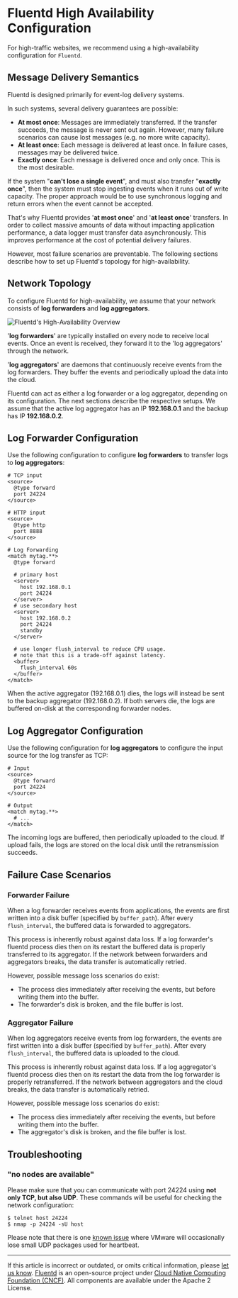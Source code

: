 # Fluentd High Availability Configuration

For high-traffic websites, we recommend using a high-availability configuration
for `Fluentd`.


## Message Delivery Semantics

Fluentd is designed primarily for event-log delivery systems.

In such systems, several delivery guarantees are possible:

-   **At most once**: Messages are immediately transferred. If the
    transfer succeeds, the message is never sent out again. However,
    many failure scenarios can cause lost messages (e.g. no more write
    capacity).
-   **At least once**: Each message is delivered at least once. In failure
    cases, messages may be delivered twice.
-   **Exactly once**: Each message is delivered once and only once. This
    is the most desirable.

If the system "**can't lose a single event**", and must also transfer
"**exactly once**", then the system must stop ingesting events when it
runs out of write capacity. The proper approach would be to use
synchronous logging and return errors when the event cannot be accepted.

That's why Fluentd provides '**at most once**' and '**at least once**'
transfers. In order to collect massive amounts of data without
impacting application performance, a data logger must transfer data
asynchronously. This improves performance at the cost of potential
delivery failures.

However, most failure scenarios are preventable. The following sections
describe how to set up Fluentd's topology for high-availability.


## Network Topology

To configure Fluentd for high-availability, we assume that your network
consists of **log forwarders** and **log aggregators**.

![Fluentd's High-Availability Overview](/images/fluentd_ha.png)

'**log forwarders**' are typically installed on every node to receive
local events. Once an event is received, they forward it to the 'log
aggregators' through the network.

'**log aggregators**' are daemons that continuously receive events from
the log forwarders. They buffer the events and periodically upload the
data into the cloud.

Fluentd can act as either a log forwarder or a log aggregator, depending
on its configuration. The next sections describe the respective setups.
We assume that the active log aggregator has an IP **192.168.0.1** and
the backup has IP **192.168.0.2**.


## Log Forwarder Configuration

Use the following configuration to configure **log forwarders** to transfer logs
to **log aggregators**:

```
# TCP input
<source>
  @type forward
  port 24224
</source>

# HTTP input
<source>
  @type http
  port 8888
</source>

# Log Forwarding
<match mytag.**>
  @type forward

  # primary host
  <server>
    host 192.168.0.1
    port 24224
  </server>
  # use secondary host
  <server>
    host 192.168.0.2
    port 24224
    standby
  </server>

  # use longer flush_interval to reduce CPU usage.
  # note that this is a trade-off against latency.
  <buffer>
    flush_interval 60s
  </buffer>
</match>
```

When the active aggregator (192.168.0.1) dies, the logs will instead be
sent to the backup aggregator (192.168.0.2). If both servers die, the
logs are buffered on-disk at the corresponding forwarder nodes.


## Log Aggregator Configuration

Use the following configuration for **log aggregators** to configure the input
source for the log transfer as TCP:

```
# Input
<source>
  @type forward
  port 24224
</source>

# Output
<match mytag.**>
  # ...
</match>
```

The incoming logs are buffered, then periodically uploaded to the
cloud. If upload fails, the logs are stored on the local disk until the
retransmission succeeds.


## Failure Case Scenarios


### Forwarder Failure

When a log forwarder receives events from applications, the events are
first written into a disk buffer (specified by `buffer_path`). After
every `flush_interval`, the buffered data is forwarded to aggregators.

This process is inherently robust against data loss. If a log forwarder's
fluentd process dies then on its restart the buffered data is properly
transferred to its aggregator. If the network between forwarders and aggregators
breaks, the data transfer is automatically retried.

However, possible message loss scenarios do exist:

-   The process dies immediately after receiving the events, but before
    writing them into the buffer.
-   The forwarder's disk is broken, and the file buffer is lost.


### Aggregator Failure

When log aggregators receive events from log forwarders, the events are
first written into a disk buffer (specified by `buffer_path`). After
every `flush_interval`, the buffered data is uploaded to the cloud.

This process is inherently robust against data loss. If a log aggregator's
fluentd process dies then on its restart the data from the log forwarder is
properly retransferred. If the network between aggregators and the cloud breaks,
the data transfer is automatically retried.

However, possible message loss scenarios do exist:

-   The process dies immediately after receiving the events, but before
    writing them into the buffer.
-   The aggregator's disk is broken, and the file buffer is lost.


## Troubleshooting


### "no nodes are available"

Please make sure that you can communicate with port 24224 using **not
only TCP, but also UDP**. These commands will be useful for checking the
network configuration:

```
$ telnet host 24224
$ nmap -p 24224 -sU host
```

Please note that there is one
[known issue](http://kb.vmware.com/selfservice/microsites/search.do?language=en_US&cmd=displayKC&externalId=2019944)
where VMware will occasionally lose small UDP packages used for heartbeat.


------------------------------------------------------------------------

If this article is incorrect or outdated, or omits critical information, please
[let us know](https://github.com/fluent/fluentd-docs-gitbook/issues?state=open).
[Fluentd](http://www.fluentd.org/) is an open-source project under
[Cloud Native Computing Foundation (CNCF)](https://cncf.io/). All components are
available under the Apache 2 License.
